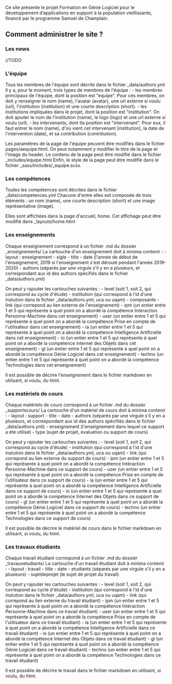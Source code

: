 Ce site présente le projet Formation en Génie Logiciel pour le développement d’applications en support à la population vieillissante, financé par le programme Samuel de Champlain. 



## Comment administrer le site ?

### Les news 

//TODO 


### L'équipe 

Tous les membres de l'équipe sont décrits dans le fichier _data/authors.yml
Il y a, pour le moment, trois types de membres de l'équipe : 
    - les membres principaux de l'équipe, dont la position est "equipe". Pour ces membres, on doit y renseigner le nom (name), l'avatar (avatar), une url externe si voulu (url), l'institution (institution) et une courte description (short). 
    - les institutions impliquées dans le projet, dont la position est "institution". On doit ajouter le nom de l'institution (name), le logo (logo) et une url externe si voulu (url).
    - les intervenants, dont tla position est "intervenant". Pour eux, il faut entrer le nom (name), d'où vient cet intervenant (institution), la date de l'intervention (date), et sa contribution (contribution). 
    
Les paramètres de la page de l'équipe peuvent être modifiés dans le fichier pages/aequipe.html. On peut notamment y modifier le titre de la page et l'image du header. 
Le contenu de la page peut être modifié dans le fichier _includes/equipe.html
Enfin, le style de la page peut être modifié dans le fichier _sass/includes/_equipe.scss. 


### Les compétences 

Toutes les compétences sont décrites dans le fichier _data/competences.yml
Chacune d'entre elles est composée de trois éléments : un nom (name), une courte description (short) et une image représentative (image). 

Elles sont affichées dans la page d'accueil, home. Cet affichage peut être modifié dans _layouts/home.html 


### Les enseignements 

Chaque enseignement correspond à un fichier .md du dossier _enseignements/ 
La cartouche d'un enseignement doit à minima contenir :
    - layout : enseignement
    - sigle 
    - title
    - date (l'année de début de l'enseignement, 2019 si l'enseignement s'est déroulé pendant l'année 2019-2020)
    - authors (séparés par une virgule s'il y en a plusieurs, et correspondant aux id des authors spécifiés dans le fichier _data/authors.yml)

On peut y rajouter les cartouches suivantes : 
    - level (soit 1, soit 2, qui correspond au cycle d'étude)
    - institution (qui correspond à l'id d'une instution dans le fichier _data/authors.yml, uca ou uqam)
    - composante 
    - link (qui correpond au lien externe de l'enseignement)
    - ipm (un entier entre 1 et 5 qui représente à quel point on a abordé la compétence Intéraction Personne-Machine dans cet enseignement)
    - user (un entier entre 1 et 5 qui représente à quel point on a abordé la compétence Prise en compte de l'utilisateur dans cet enseignement)
    - ia (un entier entre 1 et 5 qui représente à quel point on a abordé la compétence Intelligence Artificielle dans cet enseignement)
    - io (un entier entre 1 et 5 qui représente à quel point on a abordé la compétence Internet des Objets dans cet enseignement)
    - gl (un entier entre 1 et 5 qui représente à quel point on a abordé la compétence Génie Logiciel dans cet enseignement)
    - techno (un entier entre 1 et 5 qui représente à quel point on a abordé la compétence Technologies dans cet enseignement)
    
Il est possible de décrire l'enseignement dans le fichier markdown en utilisant, si voulu, du html. 


### Les matériels de cours  

Chaque matériels de cours correspond à un fichier .md du dossier _supportscours/ 
La cartouche d'un matériel de cours doit à minima contenir :
    - layout : support
    - title
    - date 
    - authors (séparés par une virgule s'il y en a plusieurs, et correspondant aux id des authors spécifiés dans le fichier _data/authors.yml)
    - enseignement (l'enseignement dans lequel ce support a été utilisé)
    - type (sujet de projet, evaluation ou support de cours)

On peut y rajouter les cartouches suivantes : 
    - level (soit 1, soit 2, qui correspond au cycle d'étude)
    - institution (qui correspond à l'id d'une instution dans le fichier _data/authors.yml, uca ou uqam)
    - link (qui correpond au lien externe du support de cours)
    - ipm (un entier entre 1 et 5 qui représente à quel point on a abordé la compétence Intéraction Personne-Machine dans ce support de cours)
    - user (un entier entre 1 et 5 qui représente à quel point on a abordé la compétence Prise en compte de l'utilisateur dans ce support de cours)
    - ia (un entier entre 1 et 5 qui représente à quel point on a abordé la compétence Intelligence Artificielle dans ce support de cours)
    - io (un entier entre 1 et 5 qui représente à quel point on a abordé la compétence Internet des Objets dans ce support de cours)
    - gl (un entier entre 1 et 5 qui représente à quel point on a abordé la compétence Génie Logiciel dans ce support de cours)
    - techno (un entier entre 1 et 5 qui représente à quel point on a abordé la compétence Technologies dans ce support de cours)
    
Il est possible de décrire le matériel de cours dans le fichier markdown en utilisant, si voulu, du html. 


### Les travaux étudiants  

Chaque travail étudiant correspond à un fichier .md du dossier _travauxetudiants/ 
La cartouche d'un travail étudiant doit à minima contenir :
    - layout : travail
    - title
    - date 
    - etudiants (séparés par une virgule s'il y en a plusieurs)
    - sujetdeprojet (le sujet de projet du travail)

On peut y rajouter les cartouches suivantes : 
    - level (soit 1, soit 2, qui correspond au cycle d'étude)
    - institution (qui correspond à l'id d'une instution dans le fichier _data/authors.yml, uca ou uqam)
    - link (qui correpond au lien externe du travail étudiant)
    - ipm (un entier entre 1 et 5 qui représente à quel point on a abordé la compétence Intéraction Personne-Machine dans ce travail étudiant)
    - user (un entier entre 1 et 5 qui représente à quel point on a abordé la compétence Prise en compte de l'utilisateur dans ce travail étudiant)
    - ia (un entier entre 1 et 5 qui représente à quel point on a abordé la compétence Intelligence Artificielle dans ce travail étudiant)
    - io (un entier entre 1 et 5 qui représente à quel point on a abordé la compétence Internet des Objets dans ce travail étudiant)
    - gl (un entier entre 1 et 5 qui représente à quel point on a abordé la compétence Génie Logiciel dans ce travail étudiant)
    - techno (un entier entre 1 et 5 qui représente à quel point on a abordé la compétence Technologies dans ce travail étudiant)
    
Il est possible de décrire le travail dans le fichier markdown en utilisant, si voulu, du html. 








